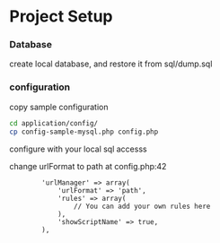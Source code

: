 # Project Setup 

### Database

create local database, and restore it from sql/dump.sql

### configuration

copy sample configuration

```sh
cd application/config/
cp config-sample-mysql.php config.php
```

configure with your local sql accesss

change urlFormat to path at config.php:42

```
        'urlManager' => array(
            'urlFormat' => 'path',
            'rules' => array(
                // You can add your own rules here
            ),
            'showScriptName' => true,
        ),
```


